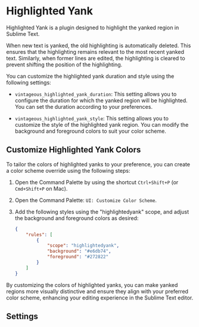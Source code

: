 # Highlighted Yank

Highlighted Yank is a plugin designed to highlight the yanked region in Sublime Text.

When new text is yanked, the old highlighting is automatically deleted. This ensures that the highlighting remains relevant to the most recent yanked text. Similarly, when former lines are edited, the highlighting is cleared to prevent shifting the position of the highlighting.

You can customize the highlighted yank duration and style using the following settings:

- `vintageous_highlighted_yank_duration`: This setting allows you to configure the duration for which the yanked region will be highlighted. You can set the duration according to your preferences.

- `vintageous_highlighted_yank_style`: This setting allows you to customize the style of the highlighted yank region. You can modify the background and foreground colors to suit your color scheme.

## Customize Highlighted Yank Colors

To tailor the colors of highlighted yanks to your preference, you can create a color scheme override using the following steps:

1. Open the Command Palette by using the shortcut `Ctrl+Shift+P` (or `Cmd+Shift+P` on Mac).

1. Open the Command Palette: `UI: Customize Color Scheme`.

1. Add the following styles using the "highlightedyank" scope, and adjust the background and foreground colors as desired:

   ```json
   {
       "rules": [
           {
               "scope": "highlightedyank",
               "background": "#e6db74",
               "foreground": "#272822"
           }
       ]
   }
   ```

By customizing the colors of highlighted yanks, you can make yanked regions more visually distinctive and ensure they align with your preferred color scheme, enhancing your editing experience in the Sublime Text editor.

## Settings

<!--@include:@/reusables/settings/highlighted-yank.md-->
